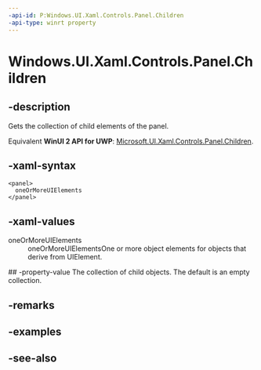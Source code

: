 ```yaml
---
-api-id: P:Windows.UI.Xaml.Controls.Panel.Children
-api-type: winrt property
---
```


<!-- Property syntax
public Windows.UI.Xaml.Controls.UIElementCollection Children { get; }
-->

# Windows.UI.Xaml.Controls.Panel.Children

## -description
Gets the collection of child elements of the panel.

Equivalent **WinUI 2 API for UWP**: [Microsoft.UI.Xaml.Controls.Panel.Children](/windows/winui/api/microsoft.ui.xaml.controls.panel.children).

## -xaml-syntax
```xaml
<panel>
  oneOrMoreUIElements
</panel>
```


## -xaml-values
<dl><dt>oneOrMoreUIElements</dt><dd>oneOrMoreUIElementsOne or more object elements for objects that derive from UIElement.</dd>
</dl>
## -property-value
The collection of child objects. The default is an empty collection.

## -remarks

## -examples

## -see-also
